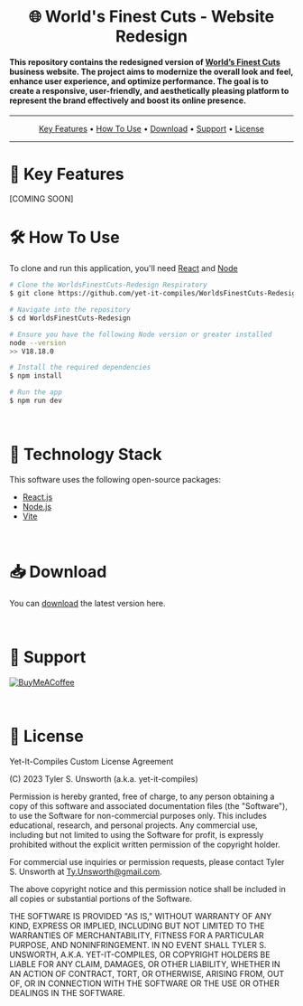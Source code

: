 <!-- Project Intro Video -->
<h1 align="center">🌐 World's Finest Cuts - Website Redesign</h1>
    
<!-- Brief Project Description -->
<h4 cursor="pointer"> 
This repository contains the redesigned version of <a href="https://worldsfinestcuts.com"> World’s Finest Cuts</a> business website. The project aims to modernize the overall look and feel, enhance user experience, and optimize performance. The goal is to create a responsive, user-friendly, and aesthetically pleasing platform to represent the brand effectively and boost its online presence.
</h4>

---

<!-- Start of the TOC-->
<p align="center">
  <a href="#key-features">Key Features</a> •
  <a href="#how-to-use">How To Use</a> •
  <a href="#download">Download</a> •
  <a href="#support">Support</a> •
  <a href="#license">License</a>
</p>

---
<!-- KEY FEATURES -->
<h1 id='key-features'>🚀 Key Features</h1>
[COMING SOON]

<!-- HOW TO USE SECTION -->
<h1 id='how-to-use'>🛠️ How To Use</h1>

To clone and run this application, you'll need [React](https://react.dev) and [Node](https://nodejs.org/en) 

```bash
# Clone the WorldsFinestCuts-Redesign Respiratory
$ git clone https://github.com/yet-it-compiles/WorldsFinestCuts-Redesign

# Navigate into the repository
$ cd WorldsFinestCuts-Redesign

# Ensure you have the following Node version or greater installed
node --version
>> V18.18.0

# Install the required dependencies
$ npm install

# Run the app
$ npm run dev
```

<!-- TECHNOLOGY STACK SECTION -->
<br/>
<h1>🔧 Technology Stack</h1>
<p>This software uses the following open-source packages:</p>

* [React.js](https://react.dev)
* [Node.js](https://nodejs.org/en)
* [Vite](https://vitejs.dev)

<!-- DOWNLOADS SECTION -->
<br/>
<h1 id='download'>📥 Download</h1>

You can [download](https://https://github.com/yet-it-compiles/WorldsFinestCuts-Redesign) the latest version here.

<!-- SUPPORT SECTION -->
<br/>
<h1 id='support'>🤝 Support</h1>

[![BuyMeACoffee](https://img.shields.io/badge/Buy%20Me%20a%20Coffee-ffdd00?style=for-the-badge&logo=buy-me-a-coffee&logoColor=black)](https://www.buymeacoffee.com/Yet.It.Compiles)

<!-- LICENSE SECTION -->
<br/>
<h1 id='license'>📜 License</h1>
Yet-It-Compiles Custom License Agreement

(C) 2023 Tyler S. Unsworth (a.k.a. yet-it-compiles)

Permission is hereby granted, free of charge, to any person obtaining a copy of this software and associated documentation files (the "Software"), to use the Software for non-commercial purposes only. This includes educational, research, and personal projects. Any commercial use, including but not limited to using the Software for profit, is expressly prohibited without the explicit written permission of the copyright holder.

For commercial use inquiries or permission requests, please contact Tyler S. Unsworth at Ty.Unsworth@gmail.com.

The above copyright notice and this permission notice shall be included in all copies or substantial portions of the Software.

THE SOFTWARE IS PROVIDED "AS IS," WITHOUT WARRANTY OF ANY KIND, EXPRESS OR IMPLIED, INCLUDING BUT NOT LIMITED TO THE WARRANTIES OF MERCHANTABILITY, FITNESS FOR A PARTICULAR PURPOSE, AND NONINFRINGEMENT. IN NO EVENT SHALL TYLER S. UNSWORTH, A.K.A. YET-IT-COMPILES, OR COPYRIGHT HOLDERS BE LIABLE FOR ANY CLAIM, DAMAGES, OR OTHER LIABILITY, WHETHER IN AN ACTION OF CONTRACT, TORT, OR OTHERWISE, ARISING FROM, OUT OF, OR IN CONNECTION WITH THE SOFTWARE OR THE USE OR OTHER DEALINGS IN THE SOFTWARE.
